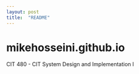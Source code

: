 ```yaml
---
layout: post
title:  "README"
---
```

# mikehosseini.github.io
CIT 480 - CIT System Design and Implementation I
